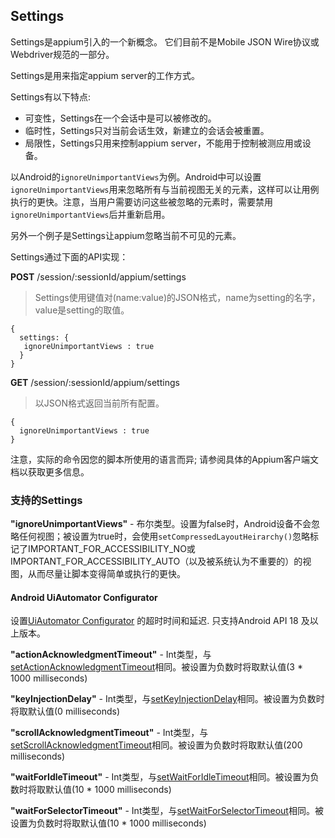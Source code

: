 ## Settings
Settings是appium引入的一个新概念。 它们目前不是Mobile JSON Wire协议或Webdriver规范的一部分。

Settings是用来指定appium server的工作方式。

Settings有以下特点:
 - 可变性，Settings在一个会话中是可以被修改的。
 - 临时性，Settings只对当前会话生效，新建立的会话会被重置。
 - 局限性，Settings只用来控制appium server，不能用于控制被测应用或设备。

以Android的`ignoreUnimportantViews`为例。Android中可以设置`ignoreUnimportantViews`用来忽略所有与当前视图无关的元素，这样可以让用例执行的更快。注意，当用户需要访问这些被忽略的元素时，需要禁用`ignoreUnimportantViews`后并重新启用。 

另外一个例子是Settings让appium忽略当前不可见的元素。

Settings通过下面的API实现：

**POST** /session/:sessionId/appium/settings

>Settings使用键值对(name:value)的JSON格式，name为setting的名字，value是setting的取值。
```
{
  settings: {
   ignoreUnimportantViews : true
  }
}
```

**GET** /session/:sessionId/appium/settings

>以JSON格式返回当前所有配置。
```
{
  ignoreUnimportantViews : true
}
```

注意，实际的命令因您的脚本所使用的语言而异; 请参阅具体的Appium客户端文档以获取更多信息。

### 支持的Settings

**"ignoreUnimportantViews"** - 布尔类型。设置为false时，Android设备不会忽略任何视图；被设置为true时，会使用`setCompressedLayoutHeirarchy()`忽略标记了IMPORTANT_FOR_ACCESSIBILITY_NO或IMPORTANT_FOR_ACCESSIBILITY_AUTO（以及被系统认为不重要的）的视图，从而尽量让脚本变得简单或执行的更快。

#### Android UiAutomator Configurator

设置[UiAutomator Configurator](https://developer.android.com/reference/android/support/test/uiautomator/Configurator.html) 的超时时间和延迟. 只支持Android API 18 及以上版本。

**"actionAcknowledgmentTimeout"** - Int类型，与[setActionAcknowledgmentTimeout](https://developer.android.com/reference/android/support/test/uiautomator/Configurator.html#setActionAcknowledgmentTimeout(long))相同。被设置为负数时将取默认值(3 * 1000 milliseconds)

**"keyInjectionDelay"** - Int类型，与[setKeyInjectionDelay](https://developer.android.com/reference/android/support/test/uiautomator/Configurator.html#setKeyInjectionDelay(long))相同。被设置为负数时将取默认值(0 milliseconds)

**"scrollAcknowledgmentTimeout"** - Int类型，与[setScrollAcknowledgmentTimeout](https://developer.android.com/reference/android/support/test/uiautomator/Configurator.html#setScrollAcknowledgmentTimeout(long))相同。被设置为负数时将取默认值(200 milliseconds)

**"waitForIdleTimeout"** - Int类型，与[setWaitForIdleTimeout](https://developer.android.com/reference/android/support/test/uiautomator/Configurator.html#setWaitForIdleTimeout(long))相同。被设置为负数时将取默认值(10 * 1000 milliseconds)

**"waitForSelectorTimeout"** - Int类型，与[setWaitForSelectorTimeout](https://developer.android.com/reference/android/support/test/uiautomator/Configurator.html#setWaitForSelectorTimeout(long))相同。被设置为负数时将取默认值(10 * 1000 milliseconds)
